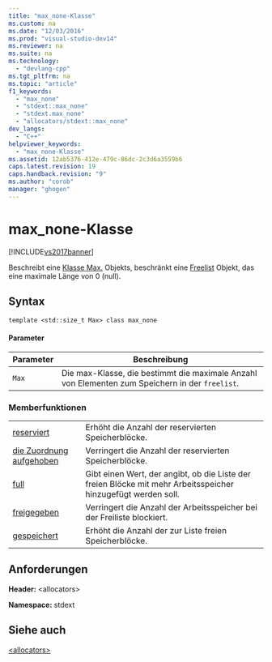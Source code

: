 ```yaml
---
title: "max_none-Klasse"
ms.custom: na
ms.date: "12/03/2016"
ms.prod: "visual-studio-dev14"
ms.reviewer: na
ms.suite: na
ms.technology: 
  - "devlang-cpp"
ms.tgt_pltfrm: na
ms.topic: "article"
f1_keywords: 
  - "max_none"
  - "stdext::max_none"
  - "stdext.max_none"
  - "allocators/stdext::max_none"
dev_langs: 
  - "C++"
helpviewer_keywords: 
  - "max_none-Klasse"
ms.assetid: 12ab5376-412e-479c-86dc-2c3d6a3559b6
caps.latest.revision: 19
caps.handback.revision: "9"
ms.author: "corob"
manager: "ghogen"
---
```

# max_none-Klasse
[!INCLUDE[vs2017banner](../assembler/inline/includes/vs2017banner.md)]

Beschreibt eine [Klasse Max.](../standard-library/allocators-header.md) Objekts, beschränkt eine [Freelist](../standard-library/freelist-class.md) Objekt, das eine maximale Länge von 0 \(null\).  
  
## Syntax  
  
```  
template <std::size_t Max> class max_none  
```  
  
#### Parameter  
  
|Parameter|Beschreibung|  
|---------------|------------------|  
|`Max`|Die max\-Klasse, die bestimmt die maximale Anzahl von Elementen zum Speichern in der `freelist`.|  
  
### Memberfunktionen  
  
|||  
|-|-|  
|[reserviert](../Topic/max_none::allocated.md)|Erhöht die Anzahl der reservierten Speicherblöcke.|  
|[die Zuordnung aufgehoben](../Topic/max_none::deallocated.md)|Verringert die Anzahl der reservierten Speicherblöcke.|  
|[full](../Topic/max_none::full.md)|Gibt einen Wert, der angibt, ob die Liste der freien Blöcke mit mehr Arbeitsspeicher hinzugefügt werden soll.|  
|[freigegeben](../Topic/max_none::released.md)|Verringert die Anzahl der Arbeitsspeicher bei der Freiliste blockiert.|  
|[gespeichert](../Topic/max_none::saved.md)|Erhöht die Anzahl der zur Liste freien Speicherblöcke.|  
  
## Anforderungen  
 **Header:** \<allocators\>  
  
 **Namespace:** stdext  
  
## Siehe auch  
 [\<allocators\>](../standard-library/allocators-header.md)
